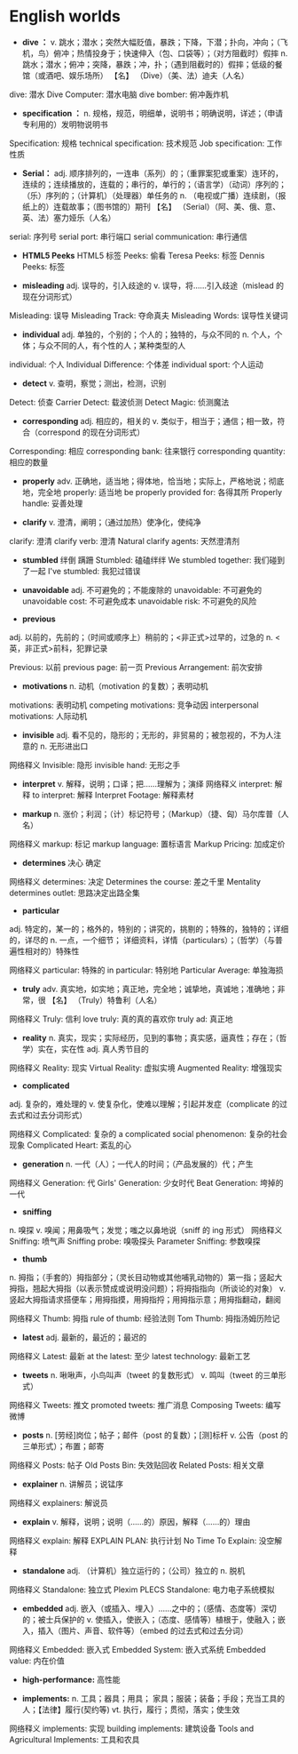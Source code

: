 # English worlds

- **dive ：** v. 跳水；潜水；突然大幅贬值，暴跌；下降，下潜；扑向，冲向；（飞机，鸟）俯冲；热情投身于；快速伸入（包、口袋等）；（对方阻截时）假摔
n. 跳水；潜水；俯冲；突降，暴跌；冲，扑；（遇到阻截时的）假摔；低级的餐馆（或酒吧、娱乐场所）
【名】 （Dive）（美、法）迪夫（人名）

dive: 潜水
Dive Computer: 潜水电脑
dive bomber: 俯冲轰炸机

- **specification ：** n. 规格，规范，明细单，说明书；明确说明，详述；（申请专利用的）发明物说明书

Specification: 规格
technical specification: 技术规范
Job specification: 工作性质

- **Serial：** adj. 顺序排列的，一连串（系列）的；（重罪案犯或重案）连环的，连续的；连续播放的，连载的；串行的，单行的；（语言学）（动词）序列的；（乐）序列的；（计算机）（处理器）单任务的
n. （电视或广播）连续剧，（报纸上的）连载故事；（图书馆的）期刊
【名】 （Serial）（阿、美、俄、意、英、法）塞力娅乐（人名）

serial: 序列号
serial port: 串行端口
serial communication: 串行通信

- **HTML5 Peeks** HTML5 标签
Peeks: 偷看
Teresa Peeks: 标签
Dennis Peeks: 标签


- **misleading** 
adj. 误导的，引入歧途的
v. 误导，将……引入歧途（mislead 的现在分词形式）

Misleading: 误导
Misleading Track: 夺命真夫
Misleading Words: 误导性关键词

- **individual**
adj. 单独的，个别的；个人的；独特的，与众不同的
n. 个人，个体；与众不同的人，有个性的人；某种类型的人

individual: 个人
Individual Difference: 个体差
individual sport: 个人运动

- **detect** 
v. 查明，察觉；测出，检测，识别

Detect: 侦查
Carrier Detect: 载波侦测
Detect Magic: 侦测魔法

- **corresponding** 
adj. 相应的，相关的
v. 类似于，相当于；通信；相一致，符合（correspond 的现在分词形式）

Corresponding: 相应
corresponding bank: 往来银行
corresponding quantity: 相应的数量

- **properly**
adv. 正确地，适当地；得体地，恰当地；实际上，严格地说；彻底地，完全地
properly: 适当地
be properly provided for: 各得其所
Properly handle: 妥善处理

- **clarify**
v. 澄清，阐明；（通过加热）使净化，使纯净

clarify: 澄清
clarify verb: 澄清
Natural clarify agents: 天然澄清剂

- **stumbled**
绊倒
蹒跚
Stumbled: 磕磕绊绊
We stumbled together: 我们碰到了一起
I've stumbled: 我犯过错误

- **unavoidable**
adj. 不可避免的；不能废除的
unavoidable: 不可避免的
unavoidable cost: 不可避免成本
unavoidable risk: 不可避免的风险

- **previous**

adj. 以前的，先前的；（时间或顺序上）稍前的；<非正式>过早的，过急的
n. <英，非正式>前科，犯罪记录

Previous: 以前
previous page: 前一页
Previous Arrangement: 前次安排

- **motivations**
n. 动机（motivation 的复数）；表明动机

motivations: 表明动机
competing motivations: 竞争动因
interpersonal motivations: 人际动机

- **invisible**
adj. 看不见的，隐形的；无形的，非贸易的；被忽视的，不为人注意的
n. 无形进出口

网络释义
Invisible: 隐形
invisible hand: 无形之手

- **interpret**
v. 解释，说明；口译；把……理解为；演绎
网络释义
interpret: 解释
to interpret: 解释
Interpret Footage: 解释素材

- **markup**
n. 涨价；利润；（计）标记符号；（Markup）（捷、匈）马尔库普（人名）

网络释义
markup: 标记
markup language: 置标语言
Markup Pricing: 加成定价

- **determines**
决心
确定

网络释义
determines: 决定
Determines the course: 差之千里
Mentality determines outlet: 思路决定出路全集

- **particular**

adj. 特定的，某一的；格外的，特别的；讲究的，挑剔的；特殊的，独特的；详细的，详尽的
n. 一点，一个细节； 详细资料，详情（particulars）；（哲学）（与普遍性相对的）特殊性

网络释义
particular: 特殊的
in particular: 特别地
Particular Average: 单独海损

- **truly**
adv. 真实地，如实地；真正地，完全地；诚挚地，真诚地；准确地；非常，很
【名】 （Truly）特鲁利（人名）

网络释义
Truly: 信利
love truly: 真的真的喜欢你
truly ad: 真正地

- **reality**
n. 真实，现实；实际经历，见到的事物；真实感，逼真性；存在；（哲学）实在，实在性
adj. 真人秀节目的

网络释义
Reality: 现实
Virtual Reality: 虚拟实境
Augmented Reality: 增强现实

- **complicated**

adj. 复杂的，难处理的
v. 使复杂化，使难以理解；引起并发症（complicate 的过去式和过去分词形式）

网络释义
Complicated: 复杂的
a complicated social phenomenon: 复杂的社会现象
Complicated Heart: 紊乱的心

- **generation**
n. 一代（人）；一代人的时间；（产品发展的）代；产生

网络释义
Generation: 代
Girls' Generation: 少女时代
Beat Generation: 垮掉的一代

- **sniffing**

n. 嗅探
v. 嗅闻；用鼻吸气；发觉；嗤之以鼻地说（sniff 的 ing 形式）
网络释义
Sniffing: 喷气声
Sniffing probe: 嗅吸探头
Parameter Sniffing: 参数嗅探

- **thumb**

n. 拇指；（手套的）拇指部分；（灵长目动物或其他哺乳动物的）第一指；竖起大拇指，翘起大拇指（以表示赞成或说明没问题）；将拇指指向（所谈论的对象）
v. 竖起大拇指请求搭便车；用拇指摸，用拇指捋；用拇指示意；用拇指翻动，翻阅

网络释义
Thumb: 拇指
rule of thumb: 经验法则
Tom Thumb: 拇指汤姆历险记

- **latest**
adj. 最新的，最近的；最迟的

网络释义
Latest: 最新
at the latest: 至少
latest technology: 最新工艺

- **tweets**
n. 啾啾声，小鸟叫声（tweet 的复数形式）
v. 鸣叫（tweet 的三单形式）

网络释义
Tweets: 推文
promoted tweets: 推广消息
Composing Tweets: 编写微博

- **posts**
n. [劳经]岗位；帖子；邮件（post 的复数）；[测]标杆
v. 公告（post 的三单形式）；布置；邮寄

网络释义
Posts: 帖子
Old Posts Bin: 失效贴回收
Related Posts: 相关文章

- **explainer**
n. 讲解员；说锰序

网络释义
explainers: 解说员

- **explain**
v. 解释，说明；说明（……的）原因，解释（……的）理由

网络释义
explain: 解释
EXPLAIN PLAN: 执行计划
No Time To Explain: 没空解释

- **standalone**
adj. （计算机）独立运行的；（公司）独立的
n. 脱机

网络释义
Standalone: 独立式
Plexim PLECS Standalone: 电力电子系统模拟

- **embedded**
adj. 嵌入（或插入、埋入）……之中的；（感情、态度等）深切的；被士兵保护的
v. 使插入，使嵌入；（态度、感情等）植根于，使融入；嵌入，插入（图片、声音、软件等）（embed 的过去式和过去分词）

网络释义
Embedded: 嵌入式
Embedded System: 嵌入式系统
Embedded value: 内在价值

- **high-performance:** 高性能

- **implements:** 
n. 工具；器具；用具； 家具；服装；装备；手段；充当工具的人；【法律】履行(契约等)
vt. 执行，履行；贯彻，落实；使生效

网络释义
implements: 实现
building implements: 建筑设备
Tools and Agricultural Implements: 工具和农具